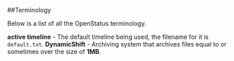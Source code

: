 ##Terminology

Below is a list of all the OpenStatus terminology.

**active timeline** - The default timeline being used, the filename for it is `default.txt`.
**DynamicShift** - Archiving system that archives files equal to or sometimes over the size of **1MB**.
